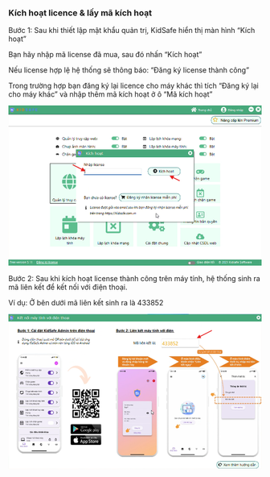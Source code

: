 ### Kích hoạt licence & lấy mã kích hoạt

Bước 1: Sau khi thiết lập mật khẩu quản trị, KidSafe hiển thị màn hình “Kích hoạt”

Bạn hãy nhập mã license đã mua, sau đó nhấn “Kích hoạt”

Nếu license hợp lệ hệ thống sẽ thông báo: “Đăng ký license thành công”

Trong trường hợp bạn đăng ký lại licence cho máy khác thì tích “Đăng ký lại cho máy khác” và nhập thêm mã kích hoạt ở ô “Mã kích hoạt”

![Image 4](../img/p4.png)

Bước 2: Sau khi kích hoạt license thành công trên máy tính, hệ thống sinh ra mã liên kết để kết nối với điện thoại.

Ví dụ: Ở bên dưới mã liên kết sinh ra là 433852

![Image 5](../img/p5.png)
